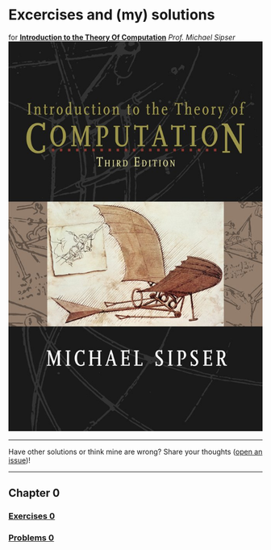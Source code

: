 # Excercises and (my) solutions 
for
**[Introduction to the Theory Of Computation](https://www.amazon.com/Introduction-Theory-Computation-Michael-Sipser/dp/113318779X)**
*Prof. Michael Sipser*
![cover](pub/assets/img/cover.jpg)

-----

Have other solutions or think mine are wrong? Share your thoughts ([open an issue](https://github.com/mharbuz/itttof-exercices/issues/new))! 

-----

## Chapter 0
### [Exercises 0](chapter_00/exercises.md) 
### [Problems 0](chapter_00/problems.md) 
